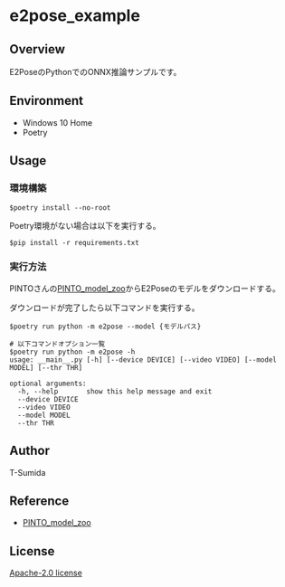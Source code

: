 # e2pose_example

## Overview
E2PoseのPythonでのONNX推論サンプルです。

## Environment
- Windows 10 Home
- Poetry

## Usage
### 環境構築
```
$poetry install --no-root
```

Poetry環境がない場合は以下を実行する。

```
$pip install -r requirements.txt
```

### 実行方法

PINTOさんの[PINTO_model_zoo](https://github.com/PINTO0309/PINTO_model_zoo)からE2Poseのモデルをダウンロードする。

ダウンロードが完了したら以下コマンドを実行する。

```shell
$poetry run python -m e2pose --model {モデルパス}

# 以下コマンドオプション一覧
$poetry run python -m e2pose -h
usage: __main__.py [-h] [--device DEVICE] [--video VIDEO] [--model MODEL] [--thr THR]

optional arguments:
  -h, --help       show this help message and exit
  --device DEVICE
  --video VIDEO
  --model MODEL
  --thr THR
```

## Author
T-Sumida

## Reference
- [PINTO_model_zoo](https://github.com/PINTO0309/PINTO_model_zoo)

## License
[Apache-2.0 license](https://github.com/T-Sumida/e2pose_example/blob/main/LICENSE)